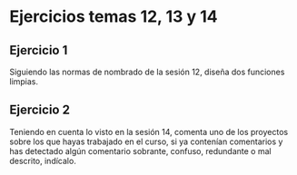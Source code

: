 # Ejercicios temas 12, 13 y 14

## Ejercicio 1
Siguiendo las normas de nombrado de la sesión 12, diseña dos funciones limpias.

## Ejercicio 2
Teniendo en cuenta lo visto en la sesión 14, comenta uno de los proyectos sobre
los que hayas trabajado en el curso, si ya contenían comentarios y has detectado
algún comentario sobrante, confuso, redundante o mal descrito, indícalo.